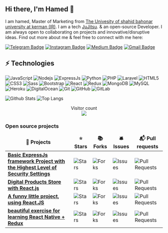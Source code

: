 ## Hi there, I'm Hamed 👋

I am hamed, Master of Marketing from [The Univesity of shahid bahonar university at kerman (IR)](https://uk.ac.ir/en/home). I am a tech  [JuJitsu](https://en.wikipedia.org/wiki/Jujutsu). & an open-source Developer. I am always open to collaborating on projects and innovative/disruptive ideas. Find out more about me & feel free to connect with me here:

[![Telegram Badge](https://img.shields.io/badge/-Hamed_1998a-blue?style=flat-square&logo=Telegram&logoColor=white&link=https://t.me/Hamed_1998a)](https://t.me/Hamed_1998a)
[![Instagram Badge](https://img.shields.io/badge/-hamed_zeidabadi_73-purple?style=flat-square&logo=instagram&logoColor=white&link=https://instagram.com/hamed_zeidabadi_73/)](https://instagram.com/hamed_zeidabadi_73)
[![Medium Badge](https://img.shields.io/badge/-@zeidabadi73-03a57a?style=flat-square&labelColor=000000&logo=Medium&link=https://virgool.io/@zeidabadi73)](https://virgool.io/@zeidabadi73)
[![Gmail Badge](https://img.shields.io/badge/-zeidabadi73@gmail.com-c14438?style=flat-square&logo=Gmail&logoColor=white&link=mailto:zeidabadi73@gmail.com)](mailto:zeidabadi73@gmail.com)

## ⚡ Technologies

![JavaScript](https://img.shields.io/badge/-JavaScript-black?style=flat-square&logo=javascript)
![Nodejs](https://img.shields.io/badge/-Nodejs-black?style=flat-square&logo=Node.js)
![ExpressJs](https://img.shields.io/badge/-ExpressJs-black?style=flat-square&logo=express.js)
![Python](https://img.shields.io/badge/-Python-black?style=flat-square&logo=Python)
![PHP](https://img.shields.io/badge/-PHP-f9f7d9?style=flat-square&logo=php)
![Laravel](https://img.shields.io/badge/-Laravel-f9f7d9?style=flat-square&logo=laravel)
![HTML5](https://img.shields.io/badge/-HTML5-E34F26?style=flat-square&logo=html5&logoColor=white)
![CSS3](https://img.shields.io/badge/-CSS3-1572B6?style=flat-square&logo=css3)
![Sass](https://img.shields.io/badge/-Sass-1572B6?style=flat-square&logo=sass)
![Bootstrap](https://img.shields.io/badge/-Bootstrap-563D7C?style=flat-square&logo=bootstrap)
![React](https://img.shields.io/badge/-React-414141?style=flat-square&logo=react)
![Redux](https://img.shields.io/badge/-Redux-414141?style=flat-square&logo=redux)
![MongoDB](https://img.shields.io/badge/-MongoDB-black?style=flat-square&logo=mongodb)
![MySQL](https://img.shields.io/badge/-MySQL-black?style=flat-square&logo=mysql)
![Heroku](https://img.shields.io/badge/-Heroku-430098?style=flat-square&logo=heroku)
![DigitalOcean](https://img.shields.io/badge/-Digital%20Ocean-darkblue?style=flat-square&logo=digitalocean)
![Git](https://img.shields.io/badge/-Git-black?style=flat-square&logo=git)
![GitHub](https://img.shields.io/badge/-GitHub-181717?style=flat-square&logo=github)
![GitLab](https://img.shields.io/badge/-GitLab-FCA121?style=flat-square&logo=gitlab)



![Github Stats](https://github-readme-stats.vercel.app/api?username=hamed-zeidabadi&count_private=true&show_icons=true&include_all_commits=true)
![Top Langs](https://github-readme-stats.vercel.app/api/top-langs/?username=hamed-zeidabadi&hide=TeX&layout=compact)

<p align="center"> 
  Visitor count<br>
  <img src="https://profile-counter.glitch.me/hamed-zeidabadi/count.svg" />
</p>


<h3>Open source projects</h3>
<table>
  <thead align="center">
    <tr border: none;>
      <td><b>🎁 Projects</b></td>
      <td><b>⭐ Stars</b></td>
      <td><b>📚 Forks</b></td>
      <td><b>🛎 Issues</b></td>
      <td><b>📬 Pull requests</b></td>
    </tr>
  </thead>
  <tbody>
    <tr>
	    <td><a href="https://github.com/hamed-zeidabadi/NodeJs_highest_security_api"><b>Basic ExpressJs framework Project with the Highest Level of Security Settings</b></a></td>
      <td><img alt="Stars" src="https://img.shields.io/github/stars/hamed-zeidabadi/NodeJs_highest_security_api?style=flat-square&labelColor=343b41"/></td>
      <td><img alt="Forks" src="https://img.shields.io/github/forks/hamed-zeidabadi/NodeJs_highest_security_api?style=flat-square&labelColor=343b41"/></td>
      <td><img alt="Issues" src="https://img.shields.io/github/issues/hamed-zeidabadi/NodeJs_highest_security_api?style=flat-square&labelColor=343b41"/></td>
      <td><img alt="Pull Requests" src="https://img.shields.io/github/issues-pr/hamed-zeidabadi/NodeJs_highest_security_api?style=flat-square&labelColor=343b41"/></td>
    </tr>
	  <tr>
		  <td><a href="https://github.com/hamed-zeidabadi/CizeDigital_FrontEnd"><b>Digital Products Store with React.js</b></a></td>
      <td><img alt="Stars" src="https://img.shields.io/github/stars/hamed-zeidabadi/CizeDigital_FrontEnd?style=flat-square&labelColor=343b41"/></td>
      <td><img alt="Forks" src="https://img.shields.io/github/forks/hamed-zeidabadi/CizeDigital_FrontEnd?style=flat-square&labelColor=343b41"/></td>
      <td><img alt="Issues" src="https://img.shields.io/github/issues/hamed-zeidabadi/CizeDigital_FrontEnd?style=flat-square&labelColor=343b41"/></td>
      <td><img alt="Pull Requests" src="https://img.shields.io/github/issues-pr/hamed-zeidabadi/CizeDigital_FrontEnd?style=flat-square&labelColor=343b41"/></td>
    </tr>
		<tr>
			<td><a href="https://github.com/hamed-zeidabadi/skullcandy"><b>A funny little project, using React.JS</b></a></td>
      <td><img alt="Stars" src="https://img.shields.io/github/stars/hamed-zeidabadi/skullcandy?style=flat-square&labelColor=343b41"/></td>
      <td><img alt="Forks" src="https://img.shields.io/github/forks/hamed-zeidabadi/skullcandy?style=flat-square&labelColor=343b41"/></td>
      <td><img alt="Issues" src="https://img.shields.io/github/issues/hamed-zeidabadi/skullcandy?style=flat-square&labelColor=343b41"/></td>
      <td><img alt="Pull Requests" src="https://img.shields.io/github/issues-pr/hamed-zeidabadi/skullcandy?style=flat-square&labelColor=343b41"/></td>
    </tr>
	  <tr>
			<td><a href="https://github.com/hamed-zeidabadi/Likegram"><b>beautiful exercise for learning React Native + Redux</b></a></td>
      <td><img alt="Stars" src="https://img.shields.io/github/stars/hamed-zeidabadi/Likegram?style=flat-square&labelColor=343b41"/></td>
      <td><img alt="Forks" src="https://img.shields.io/github/forks/hamed-zeidabadi/Likegram?style=flat-square&labelColor=343b41"/></td>
      <td><img alt="Issues" src="https://img.shields.io/github/issues/hamed-zeidabadi/Likegram?style=flat-square&labelColor=343b41"/></td>
      <td><img alt="Pull Requests" src="https://img.shields.io/github/issues-pr/hamed-zeidabadi/Likegram?style=flat-square&labelColor=343b41"/></td>
    </tr>
  </tbody>
</table>
